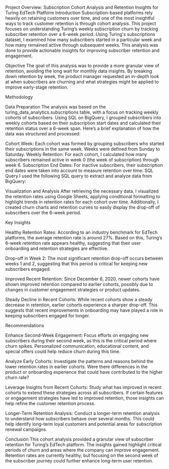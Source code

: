 Project Overview: Subscription Cohort Analysis and Retention Insights for Turing EdTech Platform
Introduction
Subscription-based platforms rely heavily on retaining customers over time, and one of the most insightful ways to track customer retention is through cohort analysis. This project focuses on understanding Turing’s weekly subscription churn by tracking subscriber retention over a 6-week period. Using Turing's subscriptions dataset, I examined how many subscribers started in a particular week and how many remained active through subsequent weeks. This analysis was done to provide actionable insights for improving subscriber retention and engagement.

Objective
The goal of this analysis was to provide a more granular view of retention, avoiding the long wait for monthly data insights. By breaking down retention by week, the product manager requested an in-depth look at when subscribers are churning and what strategies might be applied to improve early-stage retention.

Methodology

Data Preparation
The analysis was based on the turing_data_analytics.subscriptions table, with a focus on tracking weekly cohorts of subscribers. Using SQL on BigQuery, I grouped subscribers into weekly cohorts based on their subscription start dates and calculated their retention status over a 6-week span. Here’s a brief explanation of how the data was structured and processed:

Cohort Week: Each cohort was formed by grouping subscribers who started their subscriptions in the same week. Weeks were defined from Sunday to Saturday.
Weekly Retention: For each cohort, I calculated how many subscribers remained active in week 0 (the week of subscription) through week 6.
Subscription End Dates: For inactive subscribers, their subscription end dates were taken into account to measure retention over time.
SQL Query
I used the following SQL query to extract and analyze data from BigQuery:

Visualization and Analysis
After retrieving the necessary data, I visualized the retention rates using Google Sheets, applying conditional formatting to highlight trends in retention rates for each cohort over time. Additionally, I created churn charts and retention curves to easily display the drop-off of subscribers over the 6-week period.

Key Insights

Healthy Retention Rates: According to an industry benchmark for EdTech platforms, the average retention rate is around 27%. Based on this, Turing’s 6-week retention rate appears healthy, suggesting that their user onboarding and retention strategies are effective.

Drop-off in Week 2: The most significant retention drop-off occurs between weeks 1 and 2, suggesting that this period is critical for keeping new subscribers engaged.

Improved Recent Retention: Since December 6, 2020, newer cohorts have shown improved retention compared to earlier cohorts, possibly due to changes in customer engagement strategies or product updates.

Steady Decline in Recent Cohorts: While recent cohorts show a steady decrease in retention, earlier cohorts experience a sharper drop-off. This suggests that recent improvements in onboarding may have played a role in keeping subscribers engaged for longer.

Recommendations

Enhance Second-Week Engagement: Focus efforts on engaging new subscribers during their second week, as this is the critical period where churn spikes. Personalized communication, educational content, and special offers could help reduce churn during this time.

Analyze Early Cohorts: Investigate the patterns and reasons behind the lower retention rates in earlier cohorts. Were there differences in the product or onboarding experience that could have contributed to the higher churn rate?

Leverage Insights from Recent Cohorts: Study what has improved in recent cohorts to extend these strategies across all subscribers. If certain features or engagement strategies have led to improved retention, those insights can help refine the customer retention process.

Longer-Term Retention Analysis: Conduct a longer-term retention analysis to understand how subscribers behave over several months. This could help identify long-term loyal customers and potential areas for subscription renewal campaigns.

Conclusion
This cohort analysis provided a granular view of subscriber retention for Turing’s EdTech platform. The insights gained highlight critical periods of churn and areas where the company can improve engagement. Retention rates are currently healthy, but focusing on the second week of the subscriber journey could further enhance long-term user retention.
